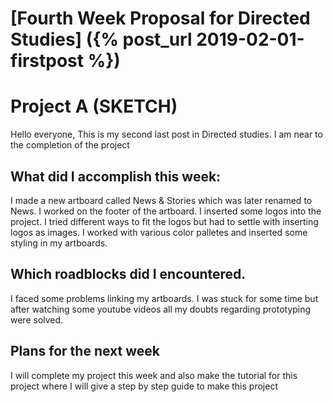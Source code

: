 # [Fourth Week Proposal for Directed Studies] ({% post_url 2019-02-01-firstpost %})

# Project A (SKETCH)

 Hello everyone, This is my second last post in Directed studies. I am near to the 
 completion of the project


## What did I accomplish this week:
 I made a new artboard called News & Stories which was later renamed to News. I worked on
 the footer of the artboard. I inserted some logos into the project. I tried different 
 ways to fit the logos but had to settle with inserting logos as images. I worked with 
 various color palletes and inserted some styling in my artboards.

## Which roadblocks did I encountered.
 I faced some problems linking my artboards. I was stuck for some time but after watching
 some youtube videos all my doubts regarding prototyping were solved.
 
## Plans for the next week
 I will complete my project this week and also make the tutorial for this project where I 
 will give a step by step guide to make this project
 
